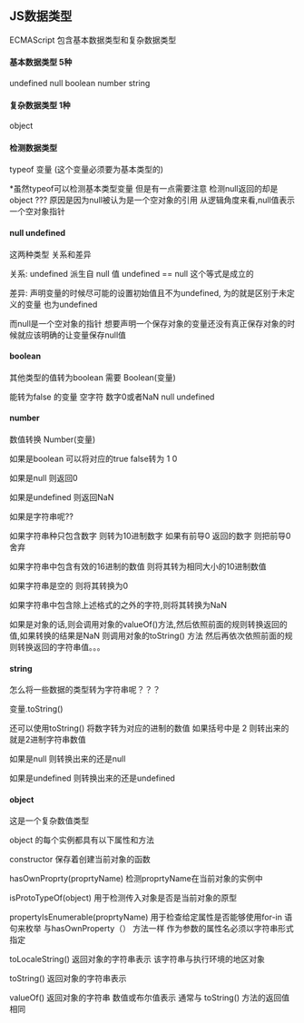 ## JS数据类型

ECMAScript   包含基本数据类型和复杂数据类型

#### 基本数据类型  5种

undefined   null   boolean number string

#### 复杂数据类型 1种 

object

#### 检测数据类型

typeof 变量     (这个变量必须要为基本类型的)

*虽然typeof可以检测基本类型变量  但是有一点需要注意  检测null返回的却是object  ???  原因是因为null被认为是一个空对象的引用   从逻辑角度来看,null值表示一个空对象指针



#### null  undefined

这两种类型 关系和差异 

关系:  undefined 派生自 null 值            undefined == null  这个等式是成立的   

差异: 声明变量的时候尽可能的设置初始值且不为undefined,   为的就是区别于未定义的变量 也为undefined

而null是一个空对象的指针  想要声明一个保存对象的变量还没有真正保存对象的时候就应该明确的让变量保存null值

#### boolean

其他类型的值转为boolean  需要  Boolean(变量)

能转为false 的变量   空字符 数字0或者NaN  null undefined

#### number

数值转换   Number(变量)

如果是boolean  可以将对应的true  false转为  1 0

如果是null  则返回0

如果是undefined  则返回NaN

如果是字符串呢??   

如果字符串种只包含数字  则转为10进制数字   如果有前导0 返回的数字  则把前导0舍弃

如果字符串中包含有效的16进制的数值    则将其转为相同大小的10进制数值

如果字符串是空的  则将其转换为0

如果字符串中包含除上述格式的之外的字符,则将其转换为NaN

如果是对象的话,则会调用对象的valueOf()方法,然后依照前面的规则转换返回的值,如果转换的结果是NaN  则调用对象的toString()  方法  然后再依次依照前面的规则转换返回的字符串值。。。

#### string

怎么将一些数据的类型转为字符串呢？？？

变量.toString()

还可以使用toString()  将数字转为对应的进制的数值   如果括号中是 2  则转出来的就是2进制字符串数值

如果是null  则转换出来的还是null

如果是undefined   则转换出来的还是undefined

#### object

这是一个复杂数值类型  

object   的每个实例都具有以下属性和方法

constructor 保存着创建当前对象的函数

hasOwnProprty(proprtyName)  检测proprtyName在当前对象的实例中

isProtoTypeOf(object)  用于检测传入对象是否是当前对象的原型

propertyIsEnumerable(proprtyName)  用于检查给定属性是否能够使用for-in 语句来枚举 与hasOwnProperty（）   方法一样  作为参数的属性名必须以字符串形式指定

toLocaleString()  返回对象的字符串表示  该字符串与执行环境的地区对象

toString()   返回对象的字符串表示

valueOf()  返回对象的字符串 数值或布尔值表示 通常与 toString() 方法的返回值相同







